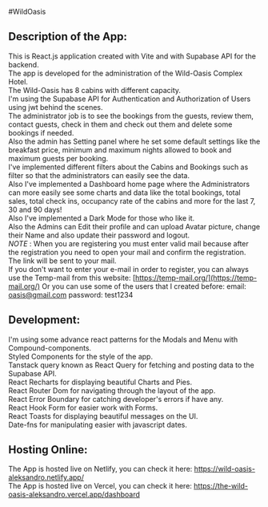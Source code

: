 #WildOasis

## Description of the App:

This is React.js application created with Vite and with Supabase API for the backend.  
The app is developed for the administration of the Wild-Oasis Complex Hotel.  
The Wild-Oasis has 8 cabins with different capacity.  
I'm using the Supabase API for Authentication and Authorization of Users using jwt behind the scenes.  
The administrator job is to see the bookings from the guests, review them, contact guests, check in them and check out them and delete some bookings if needed.  
Also the admin has Setting panel where he set some default settings like the breakfast price, minimum and maximum nights allowed to book and maximum guests per booking.  
I've implemented different filters about the Cabins and Bookings such as filter so that the administrators can easily see the data.  
Also I've implemented a Dashboard home page where the Administrators can more easily see some charts and data like
the total bookings, total sales, total check ins, occupancy rate of the cabins and more for the last 7, 30 and 90 days!  
Also I've implemented a Dark Mode for those who like it.  
Also the Admins can Edit their profile and can upload Avatar picture, change their Name and also update their password and logout.  
_NOTE_ :
When you are registering you must enter valid mail because after the registration you need to open your mail and confirm the registration. The link will be sent to your mail.  
 If you don't want to enter your e-mail in order to register, you can always use the Temp-mail from this website: [https://temp-mail.org/](https://temp-mail.org/)
Or you can use some of the users that I created before: email: oasis@gmail.com password: test1234

## Development:

I'm using some advance react patterns for the Modals and Menu with Compound-components.  
Styled Components for the style of the app.  
Tanstack query known as React Query for fetching and posting data to the Supabase API.  
React Recharts for displaying beautiful Charts and Pies.  
React Router Dom for navigating through the layout of the app.  
React Error Boundary for catching developer's errors if have any.  
React Hook Form for easier work with Forms.  
React Toasts for displaying beautiful messages on the UI.  
Date-fns for manipulating easier with javascript dates.

## Hosting Online:

The App is hosted live on Netlify, you can check it here: https://wild-oasis-aleksandro.netlify.app/  
The App is hosted live on Vercel, you can check it here: https://the-wild-oasis-aleksandro.vercel.app/dashboard
